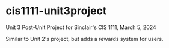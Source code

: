 # cis1111-unit3project
Unit 3 Post-Unit Project for Sinclair's CIS 1111, March 5, 2024

Similar to Unit 2's project, but adds a rewards system for users.
